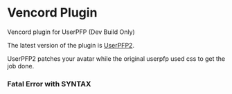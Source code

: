 # Vencord Plugin
Vencord plugin for UserPFP (Dev Build Only)

The latest version of the plugin is [UserPFP2](https://github.com/UserPFP/vencordplugin/tree/main/userpfp2).

UserPFP2 patches your avatar while the original userpfp used css to get the job done.

### Fatal Error with SYNTAX
